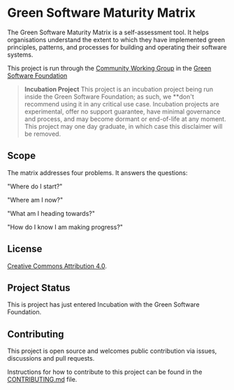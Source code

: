 # Green Software Maturity Matrix

The Green Software Maturity Matrix is a self-assessment tool. It helps organisations understand the extent to which they have implemented green principles, patterns, and processes for building and operating their software systems.

This project is run through the [Community Working Group](https://grnsft.org/community-wg) in the [Green Software Foundation](https://greensoftware.foundation)

> **Incubation Project**
> This project is an incubation project being run inside the Green Software Foundation; as such, we **don't recommend using it in any critical use case. Incubation projects are experimental, offer no support guarantee, have minimal governance and process, and may become dormant or end-of-life at any moment. This project may one day graduate, in which case this disclaimer will be removed.

## Scope
The matrix addresses four problems. It answers the questions:

"Where do I start?"

"Where am I now?"

"What am I heading towards?"

"How do I know I am making progress?"

## License
[Creative Commons Attribution 4.0](https://creativecommons.org/licenses/by/4.0/).

## Project Status

This is project has just entered Incubation with the Green Software Foundation.

## Contributing
This project is open source and welcomes public contribution via issues, discussions and pull requests.

Instructions for how to contribute to this project can be found in the [CONTRIBUTING.md](CONTRIBUTING.md) file.
